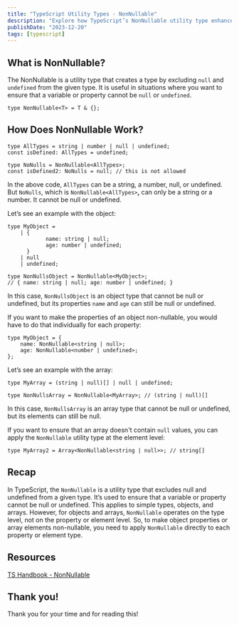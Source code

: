 ```yaml
---
title: "TypeScript Utility Types - NonNullable"
description: "Explore how TypeScript’s NonNullable utility type enhances type safety by excluding null and undefined from variables, object properties, and array elements."
publishDate: "2023-12-20"
tags: [typescript]
---
```


## What is NonNullable?

The NonNullable is a utility type that creates a type by excluding `null` and `undefined` from the given type. It is useful in situations where you want to ensure that a variable or property cannot be `null` or `undefined`.

```tsx
type NonNullable<T> = T & {};
```

## How Does NonNullable Work?

```tsx
type AllTypes = string | number | null | undefined;
const isDefined: AllTypes = undefined;

type NoNulls = NonNullable<AllTypes>;
const isDefined2: NoNulls = null; // this is not allowed
```

In the above code, `AllTypes` can be a string, a number, null, or undefined. But `NoNulls`, which is `NonNullable<AllTypes>`**,** can only be a string or a number. It cannot be null or undefined.

Let’s see an example with the object:

```tsx
type MyObject =
	| {
			name: string | null;
			age: number | undefined;
	  }
	| null
	| undefined;

type NonNullsObject = NonNullable<MyObject>;
// { name: string | null; age: number | undefined; }
```

In this case, `NonNullsObject` is an object type that cannot be null or undefined, but its properties `name` and `age` can still be null or undefined.

If you want to make the properties of an object non-nullable, you would have to do that individually for each property:

```tsx
type MyObject = {
	name: NonNullable<string | null>;
	age: NonNullable<number | undefined>;
};
```

Let’s see an example with the array:

```tsx
type MyArray = (string | null)[] | null | undefined;

type NonNullsArray = NonNullable<MyArray>; // (string | null)[]
```

In this case, `NonNullsArray` is an array type that cannot be null or undefined, but its elements can still be null.

If you want to ensure that an array doesn't contain `null` values, you can apply the `NonNullable` utility type at the element level:

```tsx
type MyArray2 = Array<NonNullable<string | null>>; // string[]
```

## Recap

In TypeScript, the `NonNullable` is a utility type that excludes null and undefined from a given type. It’s used to ensure that a variable or property cannot be null or undefined. This applies to simple types, objects, and arrays. However, for objects and arrays, `NonNullable` operates on the type level, not on the property or element level. So, to make object properties or array elements non-nullable, you need to apply `NonNullable` directly to each property or element type.

## Resources

[TS Handbook - NonNullable](https://www.typescriptlang.org/docs/handbook/utility-types.html#nonnullabletype)

## Thank you!

Thank you for your time and for reading this!
